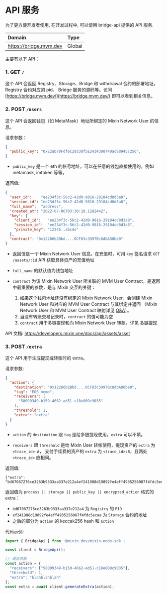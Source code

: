 # API 服务

为了更方便开发者使用, 在开发过程中, 可以使用 bridge-api 提供的 API 服务.

| Domain                     | Type   |
|:---------------------------| :----- |
| <https://bridge.mvm.dev> | Global |

主要有以下 API：

### 1. GET `/`

这个 API 会返回 Registry、Storage、Bridge 和 withdrawal 合约的部署地址，Registry 合约对应的 pid，
Bridge 服务的源码等。访问 [https://bridge.mvm.dev/](https://bridge.mvm.dev/) 即可以看到相关信息。


### 2. POST `/users`

这个 API 会返回钱包（如 MetaMask）地址所绑定的 Mixin Network User 的信息。

请求参数：

```json
{
  "public_key": "0xE2aD78Fdf6C29338f5E2434380740ac889457256",
}
```

* `public_key` 是一个 eth 的帐号地址，可以在任意的钱包直接使用的，例如 metamask, imtoken 等等。

返回值:

```json
{
  "user_id":    "ee234f3c-56c2-42d0-9816-29104cd8d3a8",
  "session_id": "ee234f3c-56c2-42d0-9816-29104cd8d3a8",
  "full_name":  "address",
  "created_at": "2022-07-06T03:30:19.128244Z",
  "key": {
    "client_id":   "ee234f3c-56c2-42d0-9816-29104cd8d3a8",
    "session_id":  "ee234f3c-56c2-42d0-9816-29104cd8d3a8",
    "private_key": "12345..abcde"
  },
  "contract": "0x12266b2Bbd....0CF83c3997Bc8dbAD0be0"
}
```

* 返回值是一个 Mixin Network User 信息。在充值时，可用 `key` 签名请求 `GET /assets/:id` API 获取具体资产的充值地址
* `full_name` 的默认值为钱包地址
* `contract` 为该 Mixin Network User 所关联的 MVM User Contract，是返回中最重要的参数，是与 Mixin 交互的关键：

  1. 如果这个钱包地址还没有绑定的 Mixin Network User，会创建 Mixin Network User 和对应的 MVM User Contract 与其绑定并返回
 （Mixin Network User 和 MVM User Contract 映射详见 [Q&A](/zh/resources/qa)）。
  2. 当没有转账交易记录时，`contract` 的值可能为空
  3. `contract` 用于多链提现和向 Mixin Network User 转账，详见 [多链提现](/zh/bridge/withdrawal)

API 文档: <https://developers.mixin.one/docs/api/assets/asset>

### 3. POST `/extra`

这个 API 用于生成提现或转账时的 extra。

请求参数:

```JSON
{
  "action": {
    "destination": "0x12266b2Bbd....0CF83c3997Bc8dbAD0be0",
    "tag": "EOS memo",
    "receivers": [
      "58099349-b159-4662-ad51-c18e809c9035"
    ],
    "threshold": 1,
    "extra": "extra"
  }
}
```

* `action` 的 `destination` 跟 `tag` 是给多链提现使用，`extra` 可以不填。

* `receivers` 跟 `threshold` 是给 Mixin User 转帐使用，提现资产的 `extra` 为 `<trace_id>:A`，
支付手续费的资产的 `extra` 为 `<trace_id>:B`，且两处 `<trace_id>` 应相同。

返回值:

```
{"extra": "bd67087276ce3263b9333aa337e212a4ef241988d19892fe4eff4935256087f4fdc5ecaa49418e68591cc61481576f3b4f5ef7b52959ce50ab14e7c4f7c416eaeb670a42e6185dd2af0df71763bad5b1909db4f9aeb7a87eed8a06640fb94d35563a0d23feb1c682e3618b34c6889e0bf55786de958dcce4f53da1bbf89cc76f3e970d46085a57053a2b621c393dfd06bcd45ed143d4250d61be6e79cd50a41ed38d40c21b7ccf4623fc14e1ef62bcf12f76d7b4"}
```

返回值为 `process || storage || public_key || encrypted_action` 格式的 extra：
* `bd67087276ce3263b9333aa337e212a4` 为 `Registry` 的 `PID`
* `ef241988d19892fe4eff4935256087f4fdc5ecaa` 为 `Storage` 合约的地址
* 之后的部分为 `action` 的 keccak256 hash 和 `action`

代码示例:

```javascript
import { BridgeApi } from '@mixin.dev/mixin-node-sdk';

const client = BridgeApi();

// 请求参数
const action = {
  "receivers": ["58099349-b159-4662-ad51-c18e809c9035"],
  "threshold": 1,
  "extra": "blahblahblah"
};
const extra = await client.generateExtra(action);
```
